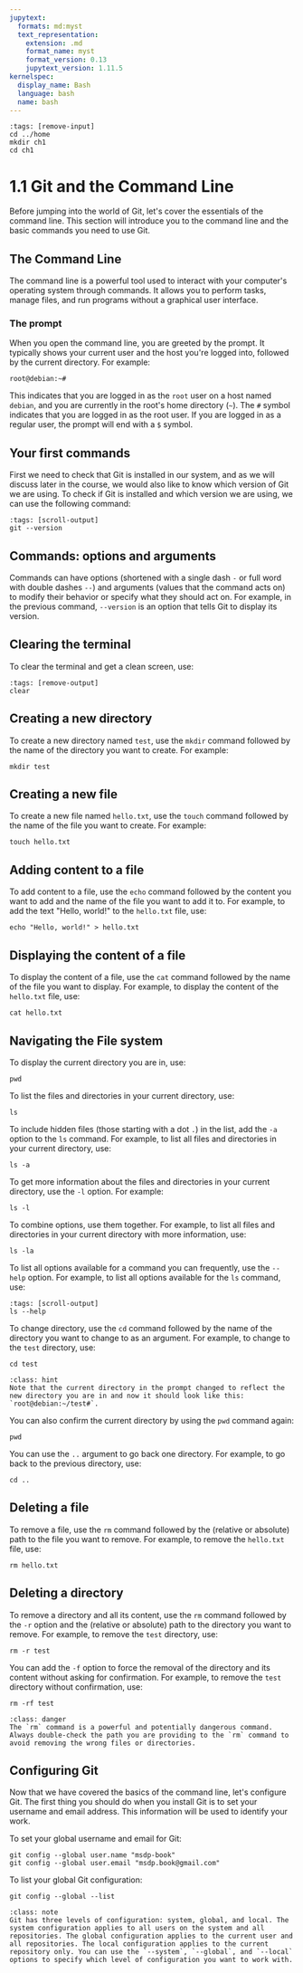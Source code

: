 ```yaml
---
jupytext:
  formats: md:myst
  text_representation:
    extension: .md
    format_name: myst
    format_version: 0.13
    jupytext_version: 1.11.5
kernelspec:
  display_name: Bash
  language: bash
  name: bash
---
```


```{code-cell} bash
:tags: [remove-input]
cd ../home
mkdir ch1
cd ch1
```

# 1.1 Git and the Command Line

Before jumping into the world of Git, let's cover the essentials of the command line. This section will introduce you to the command line and the basic commands you need to use Git.

## The Command Line

The command line is a powerful tool used to interact with your computer's operating system through commands. It allows you to perform tasks, manage files, and run programs without a graphical user interface.

### The prompt

When you open the command line, you are greeted by the prompt. It typically shows your current user and the host you're logged into, followed by the current directory. For example:

```
root@debian:~#
```

This indicates that you are logged in as the `root` user on a host named `debian`, and you are currently in the root's home directory (`~`). The `#` symbol indicates that you are logged in as the root user. If you are logged in as a regular user, the prompt will end with a `$` symbol.

## Your first commands

First we need to check that Git is installed in our system, and as we will discuss later in the course, we would also like to know which version of Git we are using. To check if Git is installed and which version we are using, we can use the following command:

```{code-cell} bash
:tags: [scroll-output]
git --version
```

## Commands: options and arguments

Commands can have options (shortened with a single dash `-` or full word with double dashes `--`) and arguments (values that the command acts on) to modify their behavior or specify what they should act on. For example, in the previous command, `--version` is an option that tells Git to display its version.

## Clearing the terminal

To clear the terminal and get a clean screen, use:

```{code-cell} bash
:tags: [remove-output]
clear
```

## Creating a new directory

To create a new directory named `test`, use the `mkdir` command followed by the name of the directory you want to create. For example:

```{code-cell} bash
mkdir test
```

## Creating a new file

To create a new file named `hello.txt`, use the `touch` command followed by the name of the file you want to create. For example:

```{code-cell} bash
touch hello.txt
```

## Adding content to a file
To add content to a file, use the `echo` command followed by the content you want to add and the name of the file you want to add it to. For example, to add the text "Hello, world!" to the `hello.txt` file, use:

```{code-cell} bash
echo "Hello, world!" > hello.txt
```

## Displaying the content of a file

To display the content of a file, use the `cat` command followed by the name of the file you want to display. For example, to display the content of the `hello.txt` file, use:

```{code-cell} bash
cat hello.txt
```

## Navigating the File system

To display the current directory you are in, use:

```{code-cell} bash
pwd
```

To list the files and directories in your current directory, use:

```{code-cell} bash
ls
```

To include hidden files (those starting with a dot `.`) in the list, add the `-a` option to the `ls` command. For example, to list all files and directories in your current directory, use:

```{code-cell} bash
ls -a
```

To get more information about the files and directories in your current directory, use the `-l` option. For example:

```{code-cell} bash
ls -l
```

To combine options, use them together. For example, to list all files and directories in your current directory with more information, use:

```{code-cell} bash
ls -la
```

To list all options available for a command you can frequently, use the `--help` option. For example, to list all options available for the `ls` command, use:

```{code-cell} bash
:tags: [scroll-output]
ls --help
```

To change directory, use the `cd` command followed by the name of the directory you want to change to as an argument. For example, to change to the `test` directory, use:

```{code-cell} bash
cd test
```

```{admonition} What to notice
:class: hint 
Note that the current directory in the prompt changed to reflect the new directory you are in and now it should look like this: `root@debian:~/test#`.
```

You can also confirm the current directory by using the `pwd` command again:

```{code-cell} bash
pwd
```

You can use the `..` argument to go back one directory. For example, to go back to the previous directory, use:

```{code-cell} bash
cd ..
```

## Deleting a file
To remove a file, use the `rm` command followed by the (relative or absolute) path to the file you want to remove. For example, to remove the `hello.txt` file, use:

```{code-cell} bash
rm hello.txt
```

## Deleting a directory
To remove a directory and all its content, use the `rm` command followed by the `-r` option and the (relative or absolute) path to the directory you want to remove. For example, to remove the `test` directory, use:

```{code-cell} bash
rm -r test
```

You can add the `-f` option to force the removal of the directory and its content without asking for confirmation. For example, to remove the `test` directory without confirmation, use:

```{code-cell} bash
rm -rf test
```

```{admonition} Danger
:class: danger
The `rm` command is a powerful and potentially dangerous command. Always double-check the path you are providing to the `rm` command to avoid removing the wrong files or directories.
```

## Configuring Git
Now that we have covered the basics of the command line, let's configure Git. The first thing you should do when you install Git is to set your username and email address. This information will be used to identify your work.

To set your global username and email for Git:

```{code-cell} bash
git config --global user.name "msdp-book"
git config --global user.email "msdp.book@gmail.com"
```

To list your global Git configuration:

```{code-cell} bash
git config --global --list
```

```{admonition} Know more: System vs Global vs Local Configuration
:class: note
Git has three levels of configuration: system, global, and local. The system configuration applies to all users on the system and all repositories. The global configuration applies to the current user and all repositories. The local configuration applies to the current repository only. You can use the `--system`, `--global`, and `--local` options to specify which level of configuration you want to work with.
```